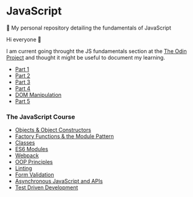 # JavaScript

🎯 My personal repository detailing the fundamentals of JavaScript

Hi everyone 👋


I am current going throught the JS fundamentals section at the [The Odin Project](https://www.theodinproject.com/) and thought it might be useful to document my learning.

* [Part 1](part1.md)
* [Part 2](part2.md)
* [Part 3](part3.md)
* [Part 4](part4.md)
* [DOM Manipulation](dom.md)
* [Part 5](part5.md)

### The JavaScript Course

* [Objects & Object Constructors](objects.md)
* [Factory Functions & the Module Pattern](factory-functions.md)
* [Classes](classes.md)
* [ES6 Modules](es6modules.md)
* [Webpack](webpack.md)
* [OOP Principles](oopprinciples.md)
* [Linting](linting.md)
* [Form Validation](form-validation.md)
* [Asynchronous JavaScript and APIs](asynchronous.md)
* [Test Driven Development](tdd.md)
